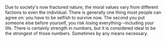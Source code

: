 Due to society's now fractured nature, the moral values vary from different factions to even the individual. 
There is generally one thing most people can agree on: you have to be selfish to survive now. 
The second you put someone else before yourself, you risk losing everything--including your life. 
There is certainly strength in numbers, but it is considered ideal to be the strongest of those numbers. 
Sometimes by any means necessary.
